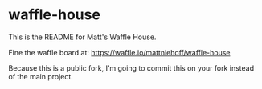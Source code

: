# waffle-house
This is the README for Matt's Waffle House.

Fine the waffle board at:
https://waffle.io/mattniehoff/waffle-house

Because this is a public fork, I'm going to commit this on your fork instead of the main project.
